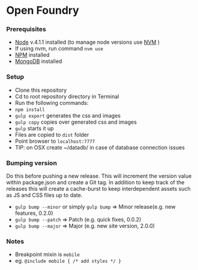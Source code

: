 # Open Foundry
### Prerequisites
- [Node](https://nodejs.org/ "Node") v.4.1.1 installed  (to manage node versions use [NVM](https://github.com/creationix/nvm) )
- If using nvm, run command `nvm use`
- [NPM](https://www.npmjs.com/ "NPM Package Manager") installed
- [MongoDB](https://www.mongodb.org/) installed

### Setup
- Clone this repository
- Cd to root repository directory in Terminal
- Run the following commands:
- `npm install`
- `gulp export` generates the css and images
- `gulp copy` copies over generated css and images
- `gulp` starts it up
- Files are copied to `dist` folder
- Point browser to `localhost:7777`
- TIP: on OSX create ~/datadb/ in case of database connection issues

### Bumping version
Do this before pushing a new release.
This will increment the version value within package.json and create a Git tag. In addition to keep track of the releases this will create a cache-burst to keep interdependent assets such as JS and CSS files up to date.
- `gulp bump --minor` or simply `gulp bump` =>  Minor release(e.g. new features, 0.2.0)
- `gulp bump --patch` => Patch (e.g. quick fixes, 0.0.2)
- `gulp bump --major` => Major (e.g. new site version, 2.0.0)



### Notes
- Breakpoint mixin is `mobile`
- eg. `@include mobile { /* add styles */ }`
